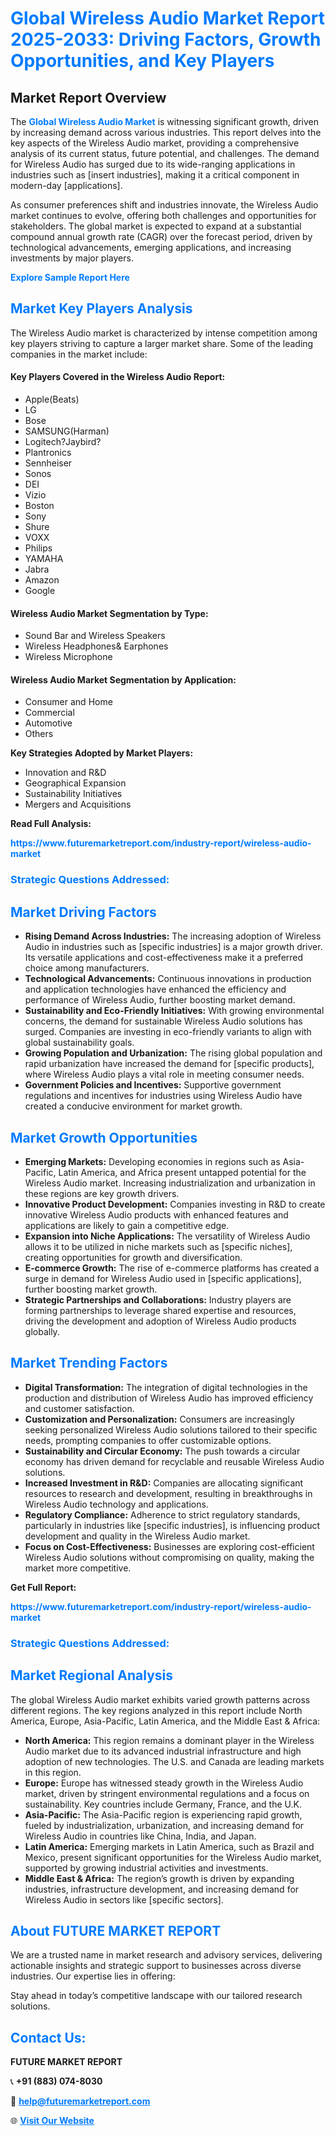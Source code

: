 <h1 style="color: #007BFF;">Global Wireless Audio Market Report 2025-2033: Driving Factors, Growth Opportunities, and Key Players</h1>

<section id="overview">
<h2>Market Report Overview</h2>
<p>The <a href="https://www.futuremarketreport.com/industry-report/wireless-audio-market" style="color: #007BFF; text-decoration: none;"><strong>Global Wireless Audio Market</strong></a> is witnessing significant growth, driven by increasing demand across various industries. This report delves into the key aspects of the Wireless Audio market, providing a comprehensive analysis of its current status, future potential, and challenges. The demand for Wireless Audio has surged due to its wide-ranging applications in industries such as [insert industries], making it a critical component in modern-day [applications].</p>
<p>As consumer preferences shift and industries innovate, the Wireless Audio market continues to evolve, offering both challenges and opportunities for stakeholders. The global market is expected to expand at a substantial compound annual growth rate (CAGR) over the forecast period, driven by technological advancements, emerging applications, and increasing investments by major players.</p>
</section>

<section id="overview">
<p><a href="https://www.futuremarketreport.com/request-sample/reportId=26238" style="color: #007BFF; text-decoration: none;"><strong>Explore Sample Report Here</strong></a></p>
</section>

<section id="key-players">
<h2 style="color: #007BFF;">Market Key Players Analysis</h2>
<p>The Wireless Audio market is characterized by intense competition among key players striving to capture a larger market share. Some of the leading companies in the market include:</p>
<h4>Key Players Covered in the Wireless Audio Report:</h4>
<ul><li>Apple(Beats)</li><li>LG</li><li>Bose</li><li>SAMSUNG(Harman)</li><li>Logitech?Jaybird?</li><li>Plantronics</li><li>Sennheiser</li><li>Sonos</li><li>DEI</li><li>Vizio</li><li>Boston</li><li>Sony</li><li>Shure</li><li>VOXX</li><li>Philips</li><li>YAMAHA</li><li>Jabra</li><li>Amazon</li><li>Google</li></ul>
<h4>Wireless Audio Market Segmentation by Type:</h4>
<ul><li>Sound Bar and Wireless Speakers</li><li>Wireless Headphones&amp; Earphones</li><li>Wireless Microphone</li></ul>

<h4>Wireless Audio Market Segmentation by Application:</h4>
<ul><li>Consumer and Home</li><li>Commercial</li><li>Automotive</li><li>Others</li></ul>
<p><strong>Key Strategies Adopted by Market Players:</strong></p>
<ul>
<li>Innovation and R&D</li>
<li>Geographical Expansion</li>
<li>Sustainability Initiatives</li>
<li>Mergers and Acquisitions</li>
</ul>
</section>

<section>
<p><strong>Read Full Analysis: </strong></p><a href="https://www.futuremarketreport.com/industry-report/wireless-audio-market" style="color: #007BFF; text-decoration: none;"><strong>https://www.futuremarketreport.com/industry-report/wireless-audio-market</strong></a>
<h3 style="color: #007BFF;">Strategic Questions Addressed:</h3>
</section>

<section id="driving-factors">
<h2 style="color: #007BFF;">Market Driving Factors</h2>
<ul>
<li><strong>Rising Demand Across Industries:</strong> The increasing adoption of Wireless Audio in industries such as [specific industries] is a major growth driver. Its versatile applications and cost-effectiveness make it a preferred choice among manufacturers.</li>
<li><strong>Technological Advancements:</strong> Continuous innovations in production and application technologies have enhanced the efficiency and performance of Wireless Audio, further boosting market demand.</li>
<li><strong>Sustainability and Eco-Friendly Initiatives:</strong> With growing environmental concerns, the demand for sustainable Wireless Audio solutions has surged. Companies are investing in eco-friendly variants to align with global sustainability goals.</li>
<li><strong>Growing Population and Urbanization:</strong> The rising global population and rapid urbanization have increased the demand for [specific products], where Wireless Audio plays a vital role in meeting consumer needs.</li>
<li><strong>Government Policies and Incentives:</strong> Supportive government regulations and incentives for industries using Wireless Audio have created a conducive environment for market growth.</li>
</ul>
</section>

<section id="growth-opportunities">
<h2 style="color: #007BFF;">Market Growth Opportunities</h2>
<ul>
<li><strong>Emerging Markets:</strong> Developing economies in regions such as Asia-Pacific, Latin America, and Africa present untapped potential for the Wireless Audio market. Increasing industrialization and urbanization in these regions are key growth drivers.</li>
<li><strong>Innovative Product Development:</strong> Companies investing in R&D to create innovative Wireless Audio products with enhanced features and applications are likely to gain a competitive edge.</li>
<li><strong>Expansion into Niche Applications:</strong> The versatility of Wireless Audio allows it to be utilized in niche markets such as [specific niches], creating opportunities for growth and diversification.</li>
<li><strong>E-commerce Growth:</strong> The rise of e-commerce platforms has created a surge in demand for Wireless Audio used in [specific applications], further boosting market growth.</li>
<li><strong>Strategic Partnerships and Collaborations:</strong> Industry players are forming partnerships to leverage shared expertise and resources, driving the development and adoption of Wireless Audio products globally.</li>
</ul>
</section>

<section id="trending-factors">
<h2 style="color: #007BFF;">Market Trending Factors</h2>
<ul>
<li><strong>Digital Transformation:</strong> The integration of digital technologies in the production and distribution of Wireless Audio has improved efficiency and customer satisfaction.</li>
<li><strong>Customization and Personalization:</strong> Consumers are increasingly seeking personalized Wireless Audio solutions tailored to their specific needs, prompting companies to offer customizable options.</li>
<li><strong>Sustainability and Circular Economy:</strong> The push towards a circular economy has driven demand for recyclable and reusable Wireless Audio solutions.</li>
<li><strong>Increased Investment in R&D:</strong> Companies are allocating significant resources to research and development, resulting in breakthroughs in Wireless Audio technology and applications.</li>
<li><strong>Regulatory Compliance:</strong> Adherence to strict regulatory standards, particularly in industries like [specific industries], is influencing product development and quality in the Wireless Audio market.</li>
<li><strong>Focus on Cost-Effectiveness:</strong> Businesses are exploring cost-efficient Wireless Audio solutions without compromising on quality, making the market more competitive.</li>
</ul>
</section>

<section>
<p><strong>Get Full Report: </strong></p><a href="https://www.futuremarketreport.com/industry-report/wireless-audio-market" style="color: #007BFF; text-decoration: none;"><strong>https://www.futuremarketreport.com/industry-report/wireless-audio-market</strong></a>
<h3 style="color: #007BFF;">Strategic Questions Addressed:</h3>
</section>


<section id="regional-analysis">
<h2 style="color: #007BFF;">Market Regional Analysis</h2>
<p>The global Wireless Audio market exhibits varied growth patterns across different regions. The key regions analyzed in this report include North America, Europe, Asia-Pacific, Latin America, and the Middle East & Africa:</p>
<ul>
<li><strong>North America:</strong> This region remains a dominant player in the Wireless Audio market due to its advanced industrial infrastructure and high adoption of new technologies. The U.S. and Canada are leading markets in this region.</li>
<li><strong>Europe:</strong> Europe has witnessed steady growth in the Wireless Audio market, driven by stringent environmental regulations and a focus on sustainability. Key countries include Germany, France, and the U.K.</li>
<li><strong>Asia-Pacific:</strong> The Asia-Pacific region is experiencing rapid growth, fueled by industrialization, urbanization, and increasing demand for Wireless Audio in countries like China, India, and Japan.</li>
<li><strong>Latin America:</strong> Emerging markets in Latin America, such as Brazil and Mexico, present significant opportunities for the Wireless Audio market, supported by growing industrial activities and investments.</li>
<li><strong>Middle East & Africa:</strong> The region’s growth is driven by expanding industries, infrastructure development, and increasing demand for Wireless Audio in sectors like [specific sectors].</li>
</ul>
</section>

<footer>
<h2 style="color: #007BFF;">About FUTURE MARKET REPORT</h2>
<p>We are a trusted name in market research and advisory services, delivering actionable insights and strategic support to businesses across diverse industries. Our expertise lies in offering:</p>

<p>Stay ahead in today’s competitive landscape with our tailored research solutions.</p>

<h2 style="color: #007BFF;">Contact Us:</h2>
<p><strong>FUTURE MARKET REPORT</strong></p>
<p>📞 <strong>+91 (883) 074-8030</strong></p>
<p>📧 <strong><a href="mailto:help@futuremarketreport.com" style="color: #007BFF;">help@futuremarketreport.com</a></strong></p>
<p>🌐 <strong><a href="https://www.futuremarketreport.com/" style="color: #007BFF;">Visit Our Website</a></strong></p>
</footer>